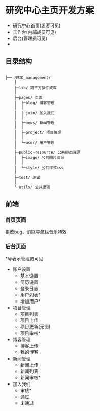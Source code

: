 # 研究中心主页开发方案
- 研究中心首页(游客可见)
- 工作台(内部成员可见)
- 后台(管理员可见)
- 
## 目录结构

```

├── NMID_management/
	│  
	├─lib/ 第三方插件或库
	│                      
	├─pages/ 页面
	│  ├─blog/ 博客管理
	│  │          
	│  ├─join/ 加入我们
	│  │          
	│  ├─news/ 新闻管理
	│  │          
	│  ├─project/ 项目管理
	│  │          
	│  └─user/ 用户管理
	│              
	├─public-resource/ 公共静态资源
	│  ├─image/ 公共图片资源
	│  │      
	│  └─style/ 公共样式css
	│          
	├─test/ 测试
	│      
	└─utils/ 公共逻辑

```
## 前端
### 首页页面
更改bug、消除导航栏音乐特效

### 后台页面
\*号表示管理员可见

- 账户设置
    - 基本设置
    - 简历设置
    - 登录日志
    - 用户列表*
    - 增加用户*
- 项目管理
    - 项目列表
    - 项目上传
    - 项目更新(无图)
    - 项目审核*
- 博客管理
    - 博客上传
    - 我的博客
- 新闻管理
    - 新闻上传
    - 新闻列表
    - 新闻审核*
- 加入我们
    - 审核*
    - 通过
    - 未通过

